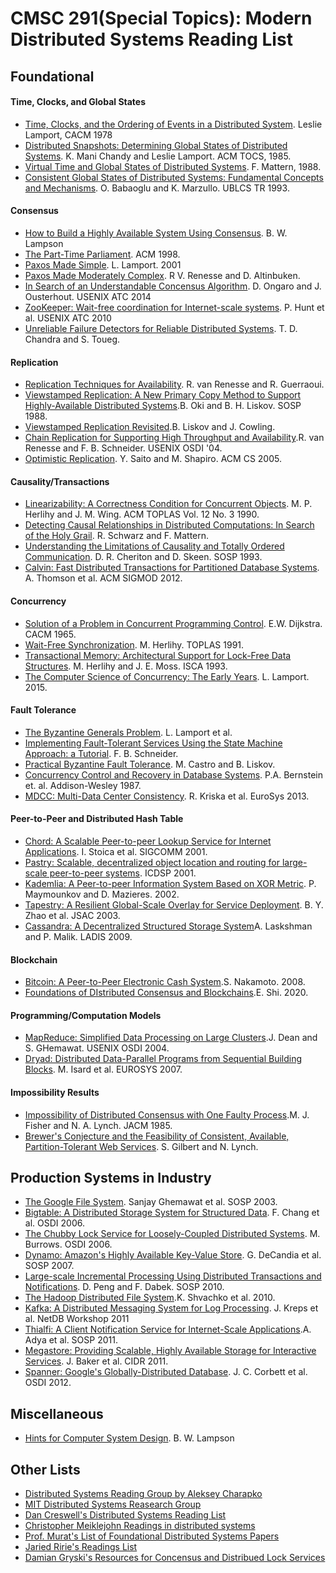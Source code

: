 # CMSC 291(Special Topics): Modern Distributed Systems Reading List

## Foundational 
#### Time, Clocks, and Global States
* [Time, Clocks, and the Ordering of Events in a Distributed System](https://lamport.azurewebsites.net/pubs/time-clocks.pdf). Leslie Lamport, CACM 1978
* [Distributed Snapshots: Determining Global States of Distributed Systems](https://lamport.azurewebsites.net/pubs/chandy.pdf). K. Mani Chandy and Leslie Lamport. ACM TOCS, 1985. 
* [Virtual Time and Global States of Distributed Systems](https://pages.cs.wisc.edu/~remzi/Classes/739/Fall2016/Papers/mattern89.pdf). F. Mattern, 1988.
* [Consistent Global States of Distributed Systems: Fundamental Concepts and Mechanisms](https://www.cs.utexas.edu/users/lorenzo/corsi/cs380d/papers/chapt4.pdf). O. Babaoglu and K. Marzullo. UBLCS TR 1993.

 
#### Consensus
* [How to Build a Highly Available System Using Consensus](https://citeseerx.ist.psu.edu/viewdoc/download?doi=10.1.1.61.8330&rep=rep1&type=pdf). B. W. Lampson
* [The Part-Time Parliament](https://lamport.azurewebsites.net/pubs/lamport-paxos.pdf). ACM 1998.
* [Paxos Made Simple](https://lamport.azurewebsites.net/pubs/paxos-simple.pdf). L. Lamport. 2001
* [Paxos Made Moderately Complex](https://www.cs.cornell.edu/courses/cs7412/2011sp/paxos.pdf). R V. Renesse and D. Altinbuken.
* [In Search of an Understandable Concensus Algorithm](https://web.stanford.edu/~ouster/cgi-bin/papers/raft-atc14). D. Ongaro and J. Ousterhout. USENIX ATC 2014
* [ZooKeeper: Wait-free coordination for Internet-scale systems](https://static.usenix.org/event/usenix10/tech/full_papers/Hunt.pdf). P. Hunt et al. USENIX ATC 2010
* [Unreliable Failure Detectors for Reliable Distributed Systems](https://www.cs.utexas.edu/~lorenzo/corsi/cs380d/papers/p225-chandra.pdf). T. D. Chandra and S. Toueg.

#### Replication
* [Replication Techniques for Availability](https://www.researchgate.net/publication/221029788_Replication_Techniques_for_Availability). R. van Renesse and R. Guerraoui. 
* [Viewstamped Replication: A New Primary Copy Method to Support Highly-Available Distributed Systems](https://pmg.csail.mit.edu/papers/vr.pdf).B. Oki and B. H. Liskov. SOSP 1988.
* [Viewstamped Replication Revisited](https://pmg.csail.mit.edu/papers/vr-revisited.pdf).B. Liskov and J. Cowling.
* [Chain Replication for Supporting High Throughput and Availability](https://www.usenix.org/legacy/event/osdi04/tech/full_papers/renesse/renesse.pdf).R. van Renesse and F. B. Schneider. USENIX OSDI '04. 
* [Optimistic Replication](https://pages.lip6.fr/Marc.Shapiro/papers/Optimistic_Replication_Computing_Surveys_2005-03_cameraready.pdf). Y. Saito and M. Shapiro. ACM CS 2005.

#### Causality/Transactions
* [Linearizability: A Correctness Condition for Concurrent Objects](https://cs.brown.edu/~mph/HerlihyW90/p463-herlihy.pdf). M. P. Herlihy and J. M. Wing. ACM TOPLAS Vol. 12 No. 3 1990.
* [Detecting Causal Relationships in Distributed Computations: In Search of the Holy Grail](https://www.vs.inf.ethz.ch/publ/papers/holygrail.pdf). R. Schwarz and F. Mattern. 
* [Understanding the Limitations of Causality and Totally Ordered Communication](https://www.cs.rice.edu/~alc/comp520/papers/Cheriton_Skeen.pdf). D. R. Cheriton and D. Skeen. SOSP 1993.
* [Calvin: Fast Distributed Transactions for Partitioned Database Systems](https://www.cs.umd.edu/~abadi/papers/calvin-sigmod12.pdf). A. Thomson et al. ACM SIGMOD 2012.


#### Concurrency
* [Solution of a Problem in Concurrent Programming Control](https://dl.acm.org/doi/10.1145/365559.365617). E.W. Dijkstra. CACM 1965.
* [Wait-Free Synchronization](https://dl.acm.org/doi/10.1145/114005.102808). M. Herlihy. TOPLAS 1991.
* [Transactional Memory: Architectural Support for Lock-Free Data Structures](https://dl.acm.org/doi/10.1145/165123.165164). M. Herlihy and J. E. Moss. ISCA 1993.
* [The Computer Science of Concurrency: The Early Years](https://lamport.azurewebsites.net/pubs/turing.pdf). L. Lamport. 2015. 


#### Fault Tolerance
* [The Byzantine Generals Problem](https://www.cs.cornell.edu/courses/cs614/2004sp/papers/LSP82.pdf). L. Lamport et al. 
* [Implementing Fault-Tolerant Services Using the State Machine Approach: a Tutorial](https://www.cs.cornell.edu/fbs/publications/SMSurvey.pdf). F. B. Schneider.
* [Practical Byzantine Fault Tolerance](https://pmg.csail.mit.edu/papers/osdi99.pdf). M. Castro and B. Liskov. 
* [Concurrency Control and Recovery in Database Systems](https://courses.cs.washington.edu/courses/cse551/09au/papers/CSE550BHG-Ch7.pdf). P.A. Bernstein et. al. Addison-Wesley 1987.
* [MDCC: Multi-Data Center Consistency](https://amplab.cs.berkeley.edu/wp-content/uploads/2013/03/mdcc-eurosys13.pdf). R. Kriska et al. EuroSys 2013.

#### Peer-to-Peer and Distributed Hash Table
* [Chord: A Scalable Peer-to-peer Lookup Service for Internet Applications](https://pdos.csail.mit.edu/papers/chord:sigcomm01/chord_sigcomm.pdf). I. Stoica et al. SIGCOMM 2001.
* [Pastry: Scalable, decentralized object location and routing for large-scale peer-to-peer systems](https://rowstron.azurewebsites.net/PAST/pastry.pdf). ICDSP 2001.
* [Kademlia: A Peer-to-peer Information System Based on XOR Metric](https://www.scs.stanford.edu/~dm/home/papers/kpos.pdf). P. Maymounkov and D. Mazieres. 2002.
* [Tapestry: A Resilient Global-Scale Overlay for Service Deployment](https://pdos.csail.mit.edu/~strib/docs/tapestry/tapestry_jsac03.pdf). B. Y. Zhao et al. JSAC 2003.
* [Cassandra: A Decentralized Structured Storage System](https://www.cs.cornell.edu/projects/ladis2009/papers/lakshman-ladis2009.pdf)A. Laskshman and P. Malik. LADIS 2009.

#### Blockchain
* [Bitcoin: A Peer-to-Peer Electronic Cash System](https://bitcoin.org/bitcoin.pdf).S. Nakamoto. 2008. 
* [Foundations of DIstributed Consensus and Blockchains](http://elaineshi.com/docs/blockchain-book.pdf).E. Shi. 2020.

#### Programming/Computation Models
* [MapReduce: Simplified Data Processing on Large Clusters](https://static.googleusercontent.com/media/research.google.com/en//archive/mapreduce-osdi04.pdf).J. Dean and S. GHemawat. USENIX OSDI 2004.
* [Dryad: Distributed Data-Parallel Programs from Sequential Building Blocks](https://www.microsoft.com/en-us/research/wp-content/uploads/2007/03/eurosys07.pdf). M. Isard et al. EUROSYS 2007.


#### Impossibility Results
* [Impossibility of Distributed Consensus with One Faulty Process](https://groups.csail.mit.edu/tds/papers/Lynch/jacm85.pdf).M. J. Fisher and N. A. Lynch. JACM 1985.
* [Brewer's Conjecture and the Feasibility of Consistent, Available, Partition-Tolerant Web Services](https://users.ece.cmu.edu/~adrian/731-sp04/readings/GL-cap.pdf). S. Gilbert and N. Lynch.

## Production Systems in Industry
* [The Google File System](https://static.googleusercontent.com/media/research.google.com/en//archive/gfs-sosp2003.pdf). Sanjay Ghemawat et al. SOSP 2003.
* [Bigtable: A Distributed Storage System for Structured Data](https://static.googleusercontent.com/media/research.google.com/en//archive/bigtable-osdi06.pdf). F. Chang et al. OSDI 2006.
* [The Chubby Lock Service for Loosely-Coupled Distributed Systems](https://static.googleusercontent.com/media/research.google.com/en//archive/chubby-osdi06.pdf). M. Burrows. OSDI 2006.
* [Dynamo: Amazon's Highly Available Key-Value Store](https://www.allthingsdistributed.com/files/amazon-dynamo-sosp2007.pdf). G. DeCandia et al. SOSP 2007.
* [Large-scale Incremental Processing Using Distributed Transactions and Notifications](https://storage.googleapis.com/pub-tools-public-publication-data/pdf/36726.pdf). D. Peng and F. Dabek. SOSP 2010.
* [The Hadoop Distributed File System](https://storageconference.us/2010/Papers/MSST/Shvachko.pdf).K. Shvachko et al. 2010.
* [Kafka: A Distributed Messaging System for Log Processing](https://www.microsoft.com/en-us/research/wp-content/uploads/2017/09/Kafka.pdf). J. Kreps et al. NetDB Workshop 2011
* [Thialfi: A Client Notification Service for Internet-Scale Applications](http://www.cs.columbia.edu/~lierranli/coms6998-11Fall2012/papers/thia_sosp2011.pdf).A. Adya et al. SOSP 2011.
* [Megastore: Providing Scalable, Highly Available Storage for Interactive Services](https://www.cidrdb.org/cidr2011/Papers/CIDR11_Paper32.pdf). J. Baker et al. CIDR 2011.
* [Spanner: Google's Globally-Distributed Database](https://www.usenix.org/system/files/conference/osdi12/osdi12-final-16.pdf). J. C. Corbett et al. OSDI 2012.


## Miscellaneous
* [Hints for Computer System Design](https://www.microsoft.com/en-us/research/wp-content/uploads/2016/02/acrobat-17.pdf). B. W. Lampson

## Other Lists
* [Distributed Systems Reading Group by Aleksey Charapko](http://charap.co/category/reading-group/)
* [MIT Distributed Systems Reasearch Group](http://dsrg.pdos.csail.mit.edu/papers/)
* [Dan Creswell's Distributed Systems Reading List](https://dancres.github.io/Pages/)
* [Christopher Meiklejohn Readings in distributed systems](http://christophermeiklejohn.com/distributed/systems/2013/07/12/readings-in-distributed-systems.html)
* [Prof. Murat's List of Foundational Distributed Systems Papers](https://muratbuffalo.blogspot.com/2021/02/foundational-distributed-systems-papers.html) 
* [Jaried Ririe's Readings List](https://backendology.com/2018/09/10/distributed-systems-course-reading-list/)
* [Damian Gryski's Resources for Concensus and Distribued Lock Services](https://github.com/dgryski/awesome-consensus)
